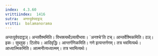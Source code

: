 ```yaml
---
index:  4.3.60
vrittiindex:  1416
sutra:  अन्तःपूर्वपदाट्ठञ्
vritti:  balamanorama 
---
```


अन्तःपूर्वपदाट्ठञ्। अन्तर्वेश्ममिति। विभक्त्यर्थेऽव्ययीभावः। `अनश्चे'ति टच्। आन्तर्वेश्मिकमिति। ठञ्। इकः। सुब्लुक्। टिलोपः। आदिवृद्धिः। आन्तर्गणिकमिति। गणे इत्यन्तर्गणम्। तत्र भवमित्यर्थः। आध्यात्मिकमिति। आत्मनीत्यध्यात्मम्। तत्र भवमित्यर्थः। 

